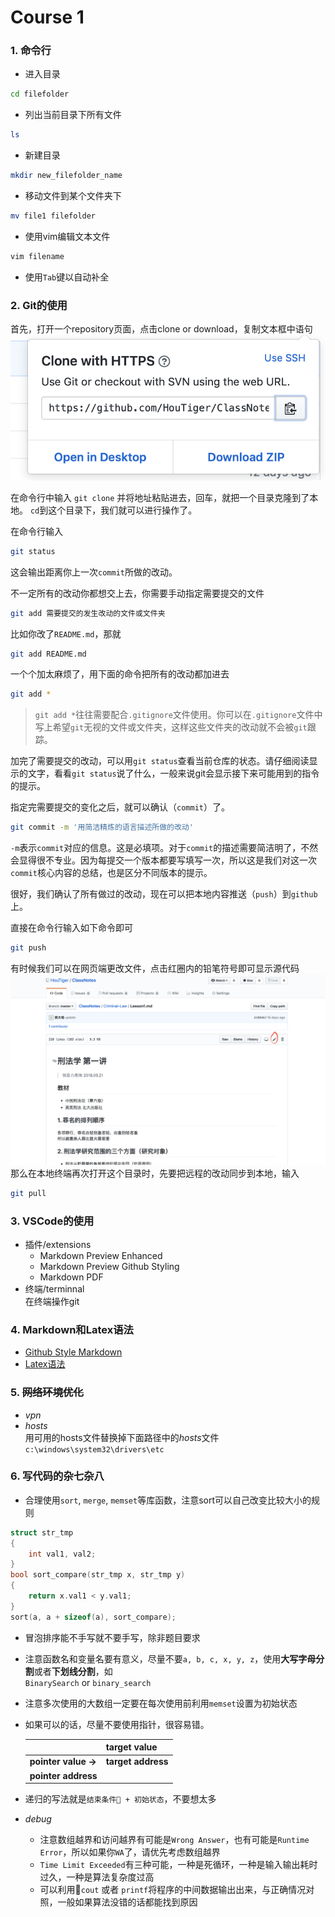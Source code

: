 # Course 1
### 1. 命令行
* 进入目录  
```bash
cd filefolder
```
* 列出当前目录下所有文件   
```bash
ls
```  
* 新建目录   
```bash
mkdir new_filefolder_name
```  
* 移动文件到某个文件夹下  
```bash
mv file1 filefolder
```   
* 使用vim编辑文本文件  
```bash
vim filename
``` 
* 使用`Tab`键以自动补全
### 2. Git的使用

首先，打开一个repository页面，点击clone or download，复制文本框中语句
![](./img/image1.png)  
  
在命令行中输入
`git clone` 并将地址粘贴进去，回车，就把一个目录克隆到了本地。
`cd`到这个目录下，我们就可以进行操作了。

在命令行输入
```bash
git status
```

这会输出距离你上一次`commit`所做的改动。

不一定所有的改动你都想交上去，你需要手动指定需要提交的文件

```bash
git add 需要提交的发生改动的文件或文件夹
```

比如你改了`README.md`，那就

```bash
git add README.md
```

一个个加太麻烦了，用下面的命令把所有的改动都加进去

```bash
git add *
```

> `git add *`往往需要配合`.gitignore`文件使用。你可以在`.gitignore`文件中写上希望`git`无视的文件或文件夹，这样这些文件夹的改动就不会被`git`跟踪。

加完了需要提交的改动，可以用`git status`查看当前仓库的状态。请仔细阅读显示的文字，看看`git status`说了什么，一般来说git会显示接下来可能用到的指令的提示。

指定完需要提交的变化之后，就可以确认（`commit`）了。

```bash
git commit -m '用简洁精炼的语言描述所做的改动'
```

`-m`表示`commit`对应的信息。这是必填项。对于`commit`的描述需要简洁明了，不然会显得很不专业。因为每提交一个版本都要写填写一次，所以这是我们对这一次`commit`核心内容的总结，也是区分不同版本的提示。

很好，我们确认了所有做过的改动，现在可以把本地内容推送（`push`）到`github`上。

直接在命令行输入如下命令即可

```bash
git push
```
有时候我们可以在网页端更改文件，点击红圈内的铅笔符号即可显示源代码
![](./img/image2.png)
那么在本地终端再次打开这个目录时，先要把远程的改动同步到本地，输入
```bash
git pull
```
### 3. VSCode的使用
* 插件/extensions
    * Markdown Preview Enhanced
    * Markdown Preview Github Styling
    * Markdown PDF 
* 终端/terminnal  
    在终端操作git
### 4. Markdown和Latex语法
* [Github Style Markdown](https://help.github.com/articles/basic-writing-and-formatting-syntax/) 
* [Latex语法](http://www.mohu.org/info/symbols/symbols.htm)

### 5. <del>网络环境优化<del>
* *vpn*
* *hosts*  
    用可用的hosts文件替换掉下面路径中的*hosts*文件  
    `c:\windows\system32\drivers\etc`

### 6. 写代码的杂七杂八
* 合理使用`sort`, `merge`, `memset`等库函数，注意sort可以自己改变比较大小的规则
```c++
struct str_tmp
{
    int val1, val2;
}
bool sort_compare(str_tmp x, str_tmp y)
{
    return x.val1 < y.val1;
}
sort(a, a + sizeof(a), sort_compare);
```
* 冒泡排序能不手写就不要手写，除非题目要求  
* 注意函数名和变量名要有意义，尽量不要`a, b, c, x, y, z`，使用**大写字母分割**或者**下划线分割**，如  
    `BinarySearch` or `binary_search`  
* 注意多次使用的大数组一定要在每次使用前利用`memset`设置为初始状态
* 如果可以的话，尽量不要使用指针，很容易错。  

    |                    |target value      |  
    |--------------------|------------------|  
    |**pointer value ->**|**target address**|  
    |**pointer address** |                  |


* 递归的写法就是`结束条件 + 初始状态`，不要想太多

* *debug*
    * 注意数组越界和访问越界有可能是`Wrong Answer`，也有可能是`Runtime Error`，所以如果你`WA`了，请优先考虑数组越界  
    * `Time Limit Exceeded`有三种可能，一种是死循环，一种是输入输出耗时过久，一种是算法复杂度过高
    * 可以利用`cout` 或者 `printf`将程序的中间数据输出出来，与正确情况对照，一般如果算法没错的话都能找到原因
